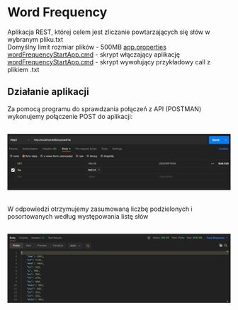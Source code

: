 # Word Frequency

Aplikacja REST, której celem jest zliczanie powtarzających się słów w wybranym pliku.txt <br>
Domyślny limit rozmiar plików - 500MB [app.properties](https://github.com/pkowalecki/wordFrequency/blob/master/src/main/resources/application.properties) <br>
[wordFrequencyStartApp.cmd](https://github.com/pkowalecki/wordFrequency/blob/master/wordFrequencyStartApp.cmd) - skrypt włączający aplikację 
[wordFrequencyStartApp.cmd](https://github.com/pkowalecki/wordFrequency/blob/master/wordFrequencyExampleCall.cmd) - skrypt wywołujący przykładowy call z plikiem .txt

## Działanie aplikacji

Za pomocą programu do sprawdzania połączeń z API (POSTMAN) wykonujemy połączenie POST do aplikacji: <br><br>

<img src = "/images/post.png" width="1000"> <br><br>

W odpowiedzi otrzymujemy zasumowaną liczbę podzielonych i posortowanych według występowania listę słów <br> <br>

<img src = "/images/respo.png" width="1000"> <br><br>
